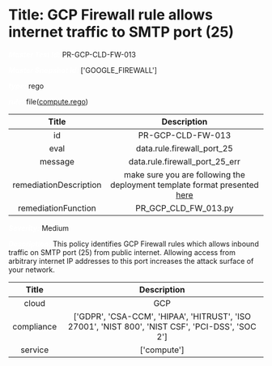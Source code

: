 



# Title: GCP Firewall rule allows internet traffic to SMTP port (25)


***<font color="white">Master Test Id:</font>*** PR-GCP-CLD-FW-013

***<font color="white">Master Snapshot Id:</font>*** ['GOOGLE_FIREWALL']

***<font color="white">type:</font>*** rego

***<font color="white">rule:</font>*** file([compute.rego])  
  
  
  
  

|Title|Description|
| :---: | :---: |
|id|PR-GCP-CLD-FW-013|
|eval|data.rule.firewall_port_25|
|message|data.rule.firewall_port_25_err|
|remediationDescription|make sure you are following the deployment template format presented <a href='https://cloud.google.com/compute/docs/reference/rest/v1/firewalls' target='_blank'>here</a>|
|remediationFunction|PR_GCP_CLD_FW_013.py|


***<font color="white">Severity:</font>*** Medium

***<font color="white">Description:</font>*** This policy identifies GCP Firewall rules which allows inbound traffic on SMTP port (25) from public internet. Allowing access from arbitrary internet IP addresses to this port increases the attack surface of your network.  
  
  

|Title|Description|
| :---: | :---: |
|cloud|GCP|
|compliance|['GDPR', 'CSA-CCM', 'HIPAA', 'HITRUST', 'ISO 27001', 'NIST 800', 'NIST CSF', 'PCI-DSS', 'SOC 2']|
|service|['compute']|



[compute.rego]: https://github.com/prancer-io/prancer-compliance-test/tree/master/google/cloud/compute.rego
